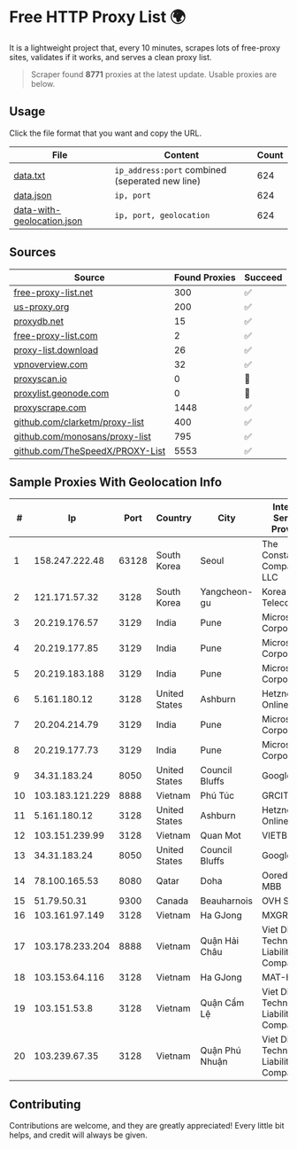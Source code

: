 
# Free HTTP Proxy List 🌍

It is a lightweight project that, every 10 minutes, scrapes lots of free-proxy sites, validates if it works, and serves a clean proxy list.


> Scraper found **8771** proxies at the latest update. Usable proxies are below.

## Usage

Click the file format that you want and copy the URL.


|File|Content|Count|
|----|-------|-----|
|[data.txt](https://raw.githubusercontent.com/themiralay/Proxy-List-World/master/data.txt)|`ip_address:port` combined (seperated new line)|624|
|[data.json](https://raw.githubusercontent.com/themiralay/Proxy-List-World/master/data.json)|`ip, port`|624|
|[data-with-geolocation.json](https://raw.githubusercontent.com/themiralay/Proxy-List-World/master/data-with-geolocation.json)|`ip, port, geolocation`|624|

## Sources

|Source|Found Proxies|Succeed|
|------|-------------|-------|
|[free-proxy-list.net](https://free-proxy-list.net)|300|✅|
|[us-proxy.org](https://www.us-proxy.org)|200|✅|
|[proxydb.net](http://proxydb.net)|15|✅|
|[free-proxy-list.com](https://free-proxy-list.com/?page=&port=&type%5B%5D=http&type%5B%5D=https&up_time=0&search=Search)|2|✅|
|[proxy-list.download](https://www.proxy-list.download/HTTP)|26|✅|
|[vpnoverview.com](https://vpnoverview.com/privacy/anonymous-browsing/free-proxy-servers)|32|✅|
|[proxyscan.io](https://www.proxyscan.io)|0|🚫|
|[proxylist.geonode.com](https://proxylist.geonode.com/api/proxy-list?limit=300&page=1&sort_by=lastChecked&sort_type=desc&protocols=http,https)|0|🚫|
|[proxyscrape.com](https://api.proxyscrape.com/v2/?request=displayproxies&protocol=http&timeout=10000&country=all&ssl=all&anonymity=all)|1448|✅|
|[github.com/clarketm/proxy-list](https://raw.githubusercontent.com/clarketm/proxy-list/master/proxy-list-raw.txt)|400|✅|
|[github.com/monosans/proxy-list](https://raw.githubusercontent.com/monosans/proxy-list/main/proxies/http.txt)|795|✅|
|[github.com/TheSpeedX/PROXY-List](https://raw.githubusercontent.com/TheSpeedX/PROXY-List/master/http.txt)|5553|✅|


## Sample Proxies With Geolocation Info

|#|Ip|Port|Country|City|Internet Service Provider|
|-|--|----|-------|----|-------------------------|
|1|158.247.222.48|63128|South Korea|Seoul|The Constant Company, LLC|
|2|121.171.57.32|3128|South Korea|Yangcheon-gu|Korea Telecom|
|3|20.219.176.57|3129|India|Pune|Microsoft Corporation|
|4|20.219.177.85|3129|India|Pune|Microsoft Corporation|
|5|20.219.183.188|3129|India|Pune|Microsoft Corporation|
|6|5.161.180.12|3128|United States|Ashburn|Hetzner Online GmbH|
|7|20.204.214.79|3129|India|Pune|Microsoft Corporation|
|8|20.219.177.73|3129|India|Pune|Microsoft Corporation|
|9|34.31.183.24|8050|United States|Council Bluffs|Google LLC|
|10|103.183.121.229|8888|Vietnam|Phú Túc|GRCITY|
|11|5.161.180.12|3128|United States|Ashburn|Hetzner Online GmbH|
|12|103.151.239.99|3128|Vietnam|Quan Mot|VIETBRANDS|
|13|34.31.183.24|8050|United States|Council Bluffs|Google LLC|
|14|78.100.165.53|8080|Qatar|Doha|Ooredoo-MBB|
|15|51.79.50.31|9300|Canada|Beauharnois|OVH SAS|
|16|103.161.97.149|3128|Vietnam|Ha GJong|MXGROUP|
|17|103.178.233.204|8888|Vietnam|Quận Hải Châu|Viet Digital Technology Liability Company|
|18|103.153.64.116|3128|Vietnam|Ha GJong|MAT-HN|
|19|103.151.53.8|3128|Vietnam|Quận Cẩm Lệ|Viet Digital Technology Liability Company|
|20|103.239.67.35|3128|Vietnam|Quận Phú Nhuận|Viet Digital Technology Liability Company|



## Contributing

Contributions are welcome, and they are greatly appreciated! Every
little bit helps, and credit will always be given.

